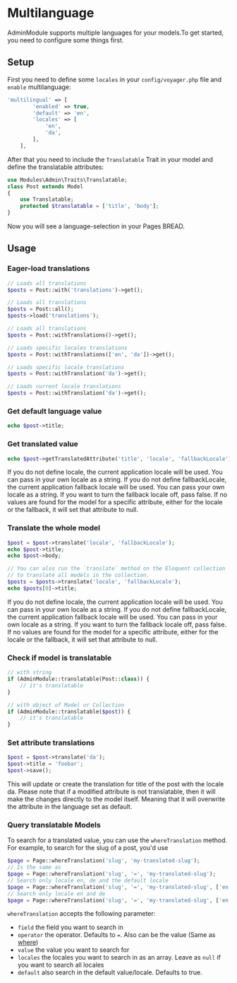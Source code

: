 # Multilanguage

AdminModule supports multiple languages for your models.To get started, you need to configure some things first.

## Setup

First you need to define some `locales` in your `config/voyager.php` file and `enable` multilanguage:

```php
'multilingual' => [
        'enabled' => true,
        'default' => 'en',
        'locales' => [
            'en',
            'da',
        ],
    ],
```

After that you need to include the `Translatable` Trait in your model and define the translatable attributes:

```php
use Modules\Admin\Traits\Translatable;
class Post extends Model
{
    use Translatable;
    protected $translatable = ['title', 'body'];
}
```

Now you will see a language-selection in your Pages BREAD.

## Usage

### Eager-load translations

```php
// Loads all translations
$posts = Post::with('translations')->get();

// Loads all translations
$posts = Post::all();
$posts->load('translations');

// Loads all translations
$posts = Post::withTranslations()->get();

// Loads specific locales translations
$posts = Post::withTranslations(['en', 'da'])->get();

// Loads specific locale translations
$posts = Post::withTranslation('da')->get();

// Loads current locale translations
$posts = Post::withTranslation('da')->get();
```

### Get default language value

```php
echo $post->title;
```

### Get translated value

```php
echo $post->getTranslatedAttribute('title', 'locale', 'fallbackLocale');
```

If you do not define locale, the current application locale will be used. You can pass in your own locale as a string. If you do not define fallbackLocale, the current application fallback locale will be used. You can pass your own locale as a string. If you want to turn the fallback locale off, pass false. If no values are found for the model for a specific attribute, either for the locale or the fallback, it will set that attribute to null.

### Translate the whole model

```php
$post = $post->translate('locale', 'fallbackLocale');
echo $post->title;
echo $post->body;

// You can also run the `translate` method on the Eloquent collection
// to translate all models in the collection.
$posts = $posts->translate('locale', 'fallbackLocale');
echo $posts[0]->title;
```

If you do not define locale, the current application locale will be used. You can pass in your own locale as a string. If you do not define fallbackLocale, the current application fallback locale will be used. You can pass in your own locale as a string. If you want to turn the fallback locale off, pass false. If no values are found for the model for a specific attribute, either for the locale or the fallback, it will set that attribute to null.

### Check if model is translatable

```php
// with string
if (AdminModule::translatable(Post::class)) {
    // it's translatable
}

// with object of Model or Collection
if (AdminModule::translatable($post)) {
    // it's translatable
}
```

### Set attribute translations

```php
$post = $post->translate('da');
$post->title = 'foobar';
$post->save();
```

This will update or create the translation for title of the post with the locale da. Please note that if a modified attribute is not translatable, then it will make the changes directly to the model itself. Meaning that it will overwrite the attribute in the language set as default.

### Query translatable Models

To search for a translated value, you can use the `whereTranslation` method.  
For example, to search for the slug of a post, you'd use

```php
$page = Page::whereTranslation('slug', 'my-translated-slug');
// Is the same as
$page = Page::whereTranslation('slug', '=', 'my-translated-slug');
// Search only locale en, de and the default locale
$page = Page::whereTranslation('slug', '=', 'my-translated-slug', ['en', 'de']);
// Search only locale en and de
$page = Page::whereTranslation('slug', '=', 'my-translated-slug', ['en', 'de'], false);
```

`whereTranslation` accepts the following parameter:

* `field` the field you want to search in
* `operator` the operator. Defaults to `=`. Also can be the value \(Same as [where](https://laravel.com/docs/queries#where-clauses)\)
* `value` the value you want to search for
* `locales` the locales you want to search in as an array. Leave as `null` if you want to search all locales
* `default` also search in the default value/locale. Defaults to true.

